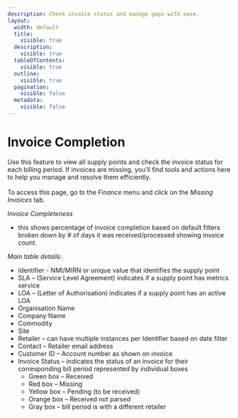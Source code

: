```yaml
---
description: Check invoice status and manage gaps with ease.
layout:
  width: default
  title:
    visible: true
  description:
    visible: true
  tableOfContents:
    visible: true
  outline:
    visible: true
  pagination:
    visible: false
  metadata:
    visible: false
---
```


# Invoice Completion

Use this feature to view all supply points and check the invoice status for each billing period. If invoices are missing, you’ll find tools and actions here to help you manage and resolve them efficiently.\
\
To access this page, go to the _Finance_ menu and click on the _Missing Invoices_ tab.

_Invoice Completeness_

* this shows percentage of invoice completion based on default filters broken down by # of days it was received/processed showing invoice count.

_Main table details:_

* Identifier - NMI/MIRN or unique value that identifies the supply point
* SLA – (Service Level Agreement) indicates if a supply point has metrics service
* LOA – (Letter of Authorisation) indicates if a supply point has an active LOA
* Organisation Name
* Company Name
* Commodity
* Site
* Retailer – can have multiple instances per Identifier based on date filter
* Contact – Retailer email address
* Customer ID – Account number as shown on invoice
* Invoice Status – indicates the status of an invoice for their corresponding bill period represented by individual boxes
  * Green box – Received
  * Red box – Missing
  * Yellow box – Pending (to be received)
  * Orange box – Received not parsed
  * Gray box – bill period is with a different retailer
